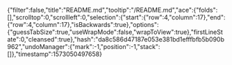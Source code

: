{"filter":false,"title":"README.md","tooltip":"/README.md","ace":{"folds":[],"scrolltop":0,"scrollleft":0,"selection":{"start":{"row":4,"column":17},"end":{"row":4,"column":17},"isBackwards":true},"options":{"guessTabSize":true,"useWrapMode":false,"wrapToView":true},"firstLineState":0,"cleansed":true},"hash":"da8c586d47187e053e381bd1efffbfb5b090b962","undoManager":{"mark":-1,"position":-1,"stack":[]},"timestamp":1573050497658}
